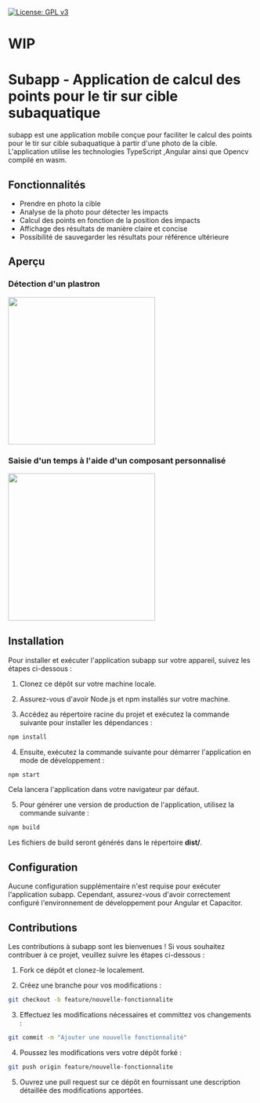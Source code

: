 [![License: GPL v3](https://img.shields.io/badge/License-GPLv3-blue.svg)](https://github.com/DayUx/subapp/blob/master/LICENCE)

# WIP

# Subapp - Application de calcul des points pour le tir sur cible subaquatique

subapp est une application mobile conçue pour faciliter le calcul des points pour le tir sur cible subaquatique à partir
d'une photo de la cible. L'application utilise les technologies TypeScript ,Angular ainsi que Opencv compilé en wasm.

## Fonctionnalités

- Prendre en photo la cible
- Analyse de la photo pour détecter les impacts
- Calcul des points en fonction de la position des impacts
- Affichage des résultats de manière claire et concise
- Possibilité de sauvegarder les résultats pour référence ultérieure

## Aperçu

### Détection d'un plastron

<img src="./github/preview1.gif" width=300>

### Saisie d'un temps à l'aide d'un composant personnalisé

<img src="./github/preview2.gif" width=300>

## Installation

Pour installer et exécuter l'application subapp sur votre appareil, suivez les étapes ci-dessous :

1. Clonez ce dépôt sur votre machine locale.

2. Assurez-vous d'avoir Node.js et npm installés sur votre machine.

3. Accédez au répertoire racine du projet et exécutez la commande suivante pour installer les dépendances :

```bash
npm install
```

4. Ensuite, exécutez la commande suivante pour démarrer l'application en mode de développement :

```bash
npm start
```

Cela lancera l'application dans votre navigateur par défaut.

5. Pour générer une version de production de l'application, utilisez la commande suivante :

```bash
npm build
```

Les fichiers de build seront générés dans le répertoire **dist/**.

## Configuration

Aucune configuration supplémentaire n'est requise pour exécuter l'application subapp. Cependant, assurez-vous d'avoir
correctement configuré l'environnement de développement pour Angular et Capacitor.

## Contributions

Les contributions à subapp sont les bienvenues ! Si vous souhaitez contribuer à ce projet, veuillez suivre les étapes
ci-dessous :

1. Fork ce dépôt et clonez-le localement.

2. Créez une branche pour vos modifications :

```bash
git checkout -b feature/nouvelle-fonctionnalite
```

3. Effectuez les modifications nécessaires et committez vos changements :

```bash
git commit -m "Ajouter une nouvelle fonctionnalité"
```

4. Poussez les modifications vers votre dépôt forké :

```bash
git push origin feature/nouvelle-fonctionnalite
```

5. Ouvrez une pull request sur ce dépôt en fournissant une description détaillée des modifications apportées.
